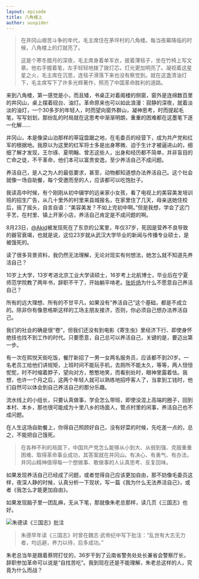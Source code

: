 ```yaml
---
layout: episode
title: 八角楼上
author: uuspider
---
```


>在井冈山艰苦斗争的年代，毛主席住在茅坪村的八角楼。每当夜幕降临的时候，八角楼上的灯就亮了。
>
>这是个寒冬腊月的深夜，毛主席身着单军衣，披着薄毯子，坐在竹椅上写文章。他右手握着笔，左手轻轻地拨了拨灯芯，灯光更加明亮了。凝视着这星星之火，毛主席在沉思，连毯子滑落下来也没有察觉到。就在这盏清油灯下，毛主席写下了许多光辉著作，照亮了中国革命胜利的道路。

来到八角楼，第一感觉是小，而且矮，书桌正对着阁楼的侧窗，窗外是连绵数百里的井冈山，桌上摆着砚台、油灯。革命原来也可以如此浪漫：寂静的深夜，就着淡淡的油灯，一个30多岁的年轻人，时而望向窗外群山，凝神思考，时而提起毛笔，写写划划，那纷乱的时局就在这思考中渐渐明朗，重重的困难都在这墨笔下逐一化解……

井冈山，本是像梁山泊那样的草寇盘踞之地，在毛委员的经营下，成为共产党和红军的根据地。我原以为这里的红军将士多是出身寒微、迫于生计才被逼进山的，细细了解才发现，王尔琢、夏明翰、曾志这些人，出身和经历都不简单，并非盲目的亡命之徒，不干革命，他们本可以富贵安逸，至少养活自己不成问题。

养活自己，是人之为人的最低要求，甚至，动物都知道想办法养活自己。这个社会就像一场自助餐，每个受邀而至的人，应该都可以吃饱肚子。

我读高中时候，有个刚刚从初中辍学的远亲家小女孩，看了电视上的美容美发培训班的招生广告，从几十里外的村里来县城报名，在家里住了几天，母亲送她住校后，摇了摇头，自言自语：“美容美发？不如上完初中啊。”但是我想，学会了这门手艺，在村里、镇上开家小店，养活自己肯定是不成问题的啊。

8月23日，[@Akid][ref01]被发现死在了东京的公寓里，年仅37岁，死因是营养不良导致的器官衰竭，也就是说，这位23岁就从武汉大学毕业的新闻与传播专业硕士，是被饿死的。

读了很多背景资料，我仍然无法理解，无论对现实有何想法，她怎么就不知道先养活自己？

10岁上大学，13岁考进北京工业大学读硕士，16岁考上北航博士，毕业后在宁夏师范学院教了两年书，辞职不干了，开始躺平啃老。[张炘炀][ref02]为什么不愿意自己养活自己？

所有的远大理想、所有的不甘平凡，如果没有“养活自己”这个基础，都是不成立的。除非你有像恩格斯这样的工场主朋友接济，否则，你必须自己想办法养活自己。

我们的社会的确是很“卷”，但我们还没有到电影《寄生虫》里经济下行、即使身怀绝技也找不到工作的时代。只要愿意，自己总可以养活自己，关键的是，要迈出第一步。

有一次在熙悦天街吃饭，餐厅新招了一男一女两名服务员，应该都不到20岁。一名老员工给他们讲规矩，上班时间不能玩手机，去厕所不能太久，等等，两人忸忸怩怩，时不时缩着脖子，望向对方，憨憨地笑，而看别处时，眼神里露着怯。我想，也许一个月之后，这两个年轻人就可以熟练地招呼客人了，当拿到工钱时，他们自然可以体会到自己养活自己的那分乐趣。

流水线上的小组长，只要认真做事，学会怎么带班，即使没混上高端的圈子，回到本村、本乡，那也很可能成为十里八乡的场面人，管点村里的闲事，养活自己也不成问题。

在人生这场自助餐上，你得自己照顾好自己，没有好菜的时候，先吃差一点的，总之，不能把自己饿死。

>在各种不利的局面下，中国共产党怎么能够从小到大、从弱到强、克服重重困难、取得革命事业成功，其答案就在井冈山。有决心、有勇气、有办法，井冈山精神值得每一个想做事、敢做事的人认真思考、反复回味。

如果发现养活自己已经成了问题，或者觉得自己应该更加自由，那不妨像毛委员这样，夜深人静的时候，认真分析一下现状，写一篇《我为什么无法养活自己》，或者《我怎么才能更加自由》。

如果发现脑子里一团乱麻，无从下笔，那就像朱老总那样，读几页《三国志》也好。

![朱德读《三国志》批注](http://about.uuspider.com/images/episode/20230929.jpg)

>朱德早年读《三国志》时曾在魏志·武帝纪中写下批注：“乱世有大志无力者，均远避，养力以待，后多成功。”

朱老总当年是跟着蔡锷打仗的，36岁干到了云南省警务处处长兼省会警察厅长，辞职参加革命可以说是“自找苦吃”。我到现在还是不能理解，朱老总这样的人，究竟为什么而战？

[ref01]:https://www.163.com/dy/article/IEKM6HPV0516FC9F.html
[ref02]:https://new.qq.com/rain/a/20230926A02DAE00
